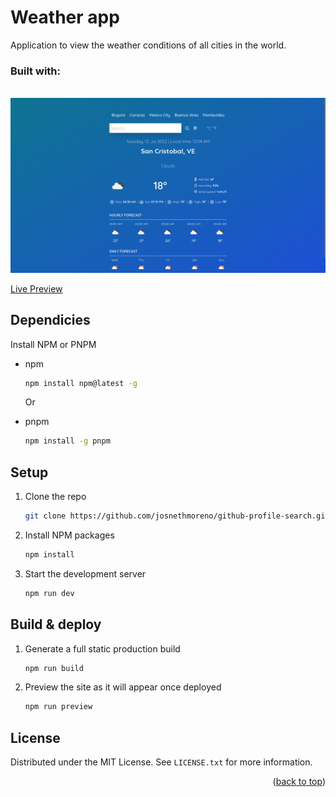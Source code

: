 <div id="top"></div>

# Weather app
Application to view the weather conditions of all cities in the world. 

### Built with:
<img src="https://img.shields.io/badge/React-20232A?style=for-the-badge&logo=react&logoColor=61DAFB" alt=""> 
<img src="https://img.shields.io/badge/Tailwind_CSS-38B2AC?style=for-the-badge&logo=tailwind-css&logoColor=white" alt="">
<img src="https://img.shields.io/badge/vite-%23646CFF.svg?style=for-the-badge&logo=vite&logoColor=white" alt="">

<img src="src/preview/preview.png" alt="Preview UI">

[Live Preview](https://github-profile-search-josneth.netlify.app/)


## Dependicies

Install NPM or PNPM
* npm
  ```sh
  npm install npm@latest -g
  ```
 
  Or
  
* pnpm
  ```sh
  npm install -g pnpm
  ```


## Setup

1. Clone the repo
   ```sh
   git clone https://github.com/josnethmoreno/github-profile-search.git
   ```
   
2. Install NPM packages
   ```sh
   npm install
   ```
   
3. Start the development server
   ```sh
   npm run dev
   ```


## Build & deploy

1. Generate a full static production build
   ```sh
   npm run build
   ```
   
2. Preview the site as it will appear once deployed
   ```sh
   npm run preview
   ```

## License

Distributed under the MIT License. See `LICENSE.txt` for more information.

<p align="right">(<a href="#top">back to top</a>)</p>